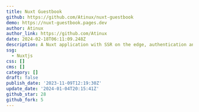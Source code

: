 ```yaml
---
title: Nuxt Guestbook
github: https://github.com/Atinux/nuxt-guestbook
demo: https://nuxt-guestbook.pages.dev
author: Atinux
author_link: https://github.com/Atinux
date: 2024-02-18T06:11:09.248Z
description: A Nuxt application with SSR on the edge, authentication and a SQLite database.
ssg:
  - Nuxtjs
css: []
cms: []
category: []
draft: false
publish_date: '2023-11-09T12:19:30Z'
update_date: '2024-01-04T20:15:41Z'
github_star: 28
github_fork: 5
---
```

